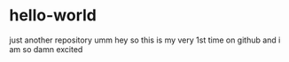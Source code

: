 # hello-world
just another repository
umm hey so this is my very 1st time on github and i am so damn excited
